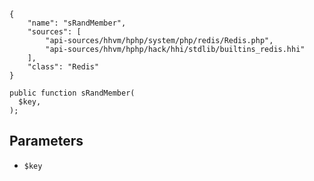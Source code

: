 ``` yamlmeta
{
    "name": "sRandMember",
    "sources": [
        "api-sources/hhvm/hphp/system/php/redis/Redis.php",
        "api-sources/hhvm/hphp/hack/hhi/stdlib/builtins_redis.hhi"
    ],
    "class": "Redis"
}
```




``` Hack
public function sRandMember(
  $key,
);
```




## Parameters




+ ` $key `
<!-- HHAPIDOC -->

